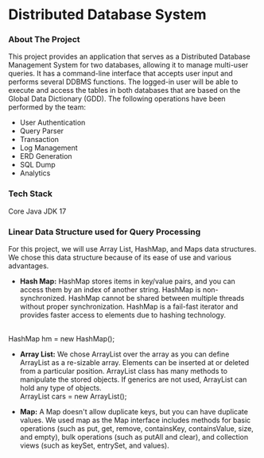 # Distributed Database System

### About The Project
This project provides an application that serves as a Distributed Database Management System for two databases, allowing it to manage multi-user queries. It has a command-line interface that accepts user input and performs several DDBMS functions. The logged-in user will be able to execute and access the tables in both databases that are based on the Global Data Dictionary (GDD). The following operations have been performed by the team: <br/>
* User Authentication<br/>
* Query Parser<br/>
* Transaction<br/>
* Log Management<br/>
* ERD Generation<br/>
* SQL Dump<br/>
* Analytics<br/>

### Tech Stack
Core Java JDK 17 <br/>

### Linear Data Structure used for Query Processing
For this project, we will use Array List, HashMap, and Maps data structures. We chose this data structure because of its ease of use and various advantages.<br/>
*  **Hash Map:** HashMap stores items in key/value pairs, and you can access them by an index of another string. HashMap is non-synchronized. HashMap cannot be shared between multiple threads without proper synchronization. HashMap is a fail-fast iterator and provides faster access to elements due to hashing technology.<br/>
<br/>
HashMap<Integer, String> hm = new HashMap<Integer, String>(); <br/>

* **Array List:** We chose ArrayList over the array as you can define ArrayList as a re-sizable array.     Elements can be inserted at or deleted from a particular position. ArrayList class has many methods to manipulate the stored objects. If generics are not used, ArrayList can hold any type of objects. <br/>
ArrayList<String> cars = new ArrayList<String>(); <br/>

* **Map:** A Map doesn't allow duplicate keys, but you can have duplicate values. We used map as the Map interface includes methods for basic operations (such as put, get, remove, containsKey, containsValue, size, and empty), bulk operations (such as putAll and clear), and collection views (such as keySet, entrySet, and values).
